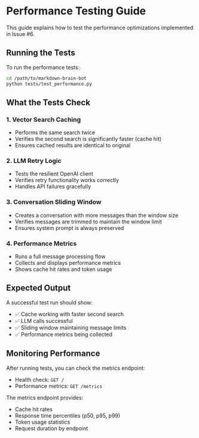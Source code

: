# Performance Testing Guide

This guide explains how to test the performance optimizations implemented in Issue #6.

## Running the Tests

To run the performance tests:

```bash
cd /path/to/markdown-brain-bot
python tests/test_performance.py
```

## What the Tests Check

### 1. Vector Search Caching
- Performs the same search twice
- Verifies the second search is significantly faster (cache hit)
- Ensures cached results are identical to original

### 2. LLM Retry Logic
- Tests the resilient OpenAI client
- Verifies retry functionality works correctly
- Handles API failures gracefully

### 3. Conversation Sliding Window
- Creates a conversation with more messages than the window size
- Verifies messages are trimmed to maintain the window limit
- Ensures system prompt is always preserved

### 4. Performance Metrics
- Runs a full message processing flow
- Collects and displays performance metrics
- Shows cache hit rates and token usage

## Expected Output

A successful test run should show:
- ✅ Cache working with faster second search
- ✅ LLM calls successful
- ✅ Sliding window maintaining message limits
- ✅ Performance metrics being collected

## Monitoring Performance

After running tests, you can check the metrics endpoint:
- Health check: `GET /`
- Performance metrics: `GET /metrics`

The metrics endpoint provides:
- Cache hit rates
- Response time percentiles (p50, p95, p99)
- Token usage statistics
- Request duration by endpoint